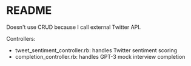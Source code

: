 # README

Doesn't use CRUD because I call external Twitter API.

Controllers:
* tweet_sentiment_controller.rb: handles Twitter sentiment scoring
* completion_controller.rb: handles GPT-3 mock interview completion
